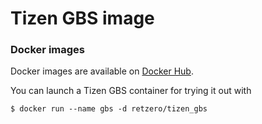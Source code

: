 # Tizen GBS image

### Docker images

Docker images are available on [Docker Hub](https://hub.docker.com/r/retzero/tizen_gbs/).

You can launch a Tizen GBS container for trying it out with

```
$ docker run --name gbs -d retzero/tizen_gbs
```
